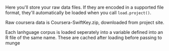 Here you'll store your raw data files. If they are encoded in a supported file format, they'll automatically be loaded when you call `load.project()`.

Raw coursera data is Coursera-SwiftKey.zip, downloaded from project site.

Each lanhguage corpus is loaded seperately into a variable defined into an R file of the same name.  These are cached after loading before passing to munge
